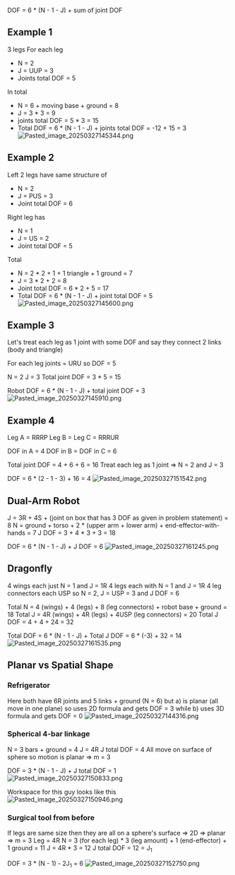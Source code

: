 DOF = 6 \* (N - 1 - J) + sum of joint DOF

## Example 1

3 legs
For each leg

* N = 2
* J = UUP = 3
* Joints total DOF = 5

In total

* N = 6 + moving base + ground = 8
* J = 3 \* 3 = 9
* joints total DOF = 5 \* 3 = 15
* Total DOF = 6 \* (N - 1 - J) + joints total DOF = -12 + 15 = 3
  ![Pasted_image_20250327145344.png](pasted_image_20250327145344.png)

## Example 2

Left 2 legs have same structure of

* N = 2
* J = PUS = 3
* Joint total DOF = 6

Right leg has

* N = 1
* J = US = 2
* Joint total DOF = 5

Total

* N = 2 \* 2 + 1 + 1 triangle + 1 ground = 7
* J = 3 \* 2 + 2 = 8
* Joint total DOF = 6 \* 2 + 5 = 17
* Total DOF = 6 \* (N - 1 - J) + joint total DOF = 5
  ![Pasted_image_20250327145600.png](pasted_image_20250327145600.png)

## Example 3

Let's treat each leg as 1 joint with some DOF and say they connect 2 links (body and triangle)

For each leg joints = URU so DOF = 5

N = 2
J = 3
Total joint DOF = 3 \* 5 = 15

Robot DOF = 6 \* (N - 1 - J) + total joint DOF = 3
![Pasted_image_20250327145910.png](pasted_image_20250327145910.png)

## Example 4

Leg A = RRRP
Leg B = Leg C = RRRUR

DOF in A = 4
DOF in B = DOF in C = 6

Total joint DOF = 4 + 6 + 6 = 16
Treat each leg as 1 joint => N = 2 and J = 3

DOF = 6 \* (2 - 1 - 3) + 16 = 4
![Pasted_image_20250327151542.png](pasted_image_20250327151542.png)

## Dual-Arm Robot

J = 3R + 4S + (joint on box that has 3 DOF as given in problem statement) = 8
N = ground + torso + 2 \* (upper arm + lower arm) + end-effector-with-hands = 7
J DOF = 3 + 4 \* 3 + 3 = 18

DOF = 6 \* (N - 1 - J) + J DOF = 6
![Pasted_image_20250327161245.png](pasted_image_20250327161245.png)

## Dragonfly

4 wings each just N = 1 and J = 1R
4 legs each with N = 1 and J = 1R
4 leg connectors each USP so N = 2, J = USP = 3 and J DOF = 6

Total N = 4 (wings) + 4 (legs) + 8 (leg connectors) + robot base + ground = 18
Total J = 4R (wings) + 4R (legs) + 4USP (leg connectors) = 20
Total J DOF = 4 + 4 + 24 = 32

Total DOF = 6 \* (N - 1 - J) + Total J DOF = 6 \* (-3) + 32 = 14
![Pasted_image_20250327161535.png](pasted_image_20250327161535.png)

## Planar vs Spatial Shape

### Refrigerator

Here both have 6R joints and 5 links + ground (N = 6) but a) is planar (all move in one plane) so uses 2D formula and gets DOF = 3 while b) uses 3D formula and gets DOF = 0
![Pasted_image_20250327144316.png](pasted_image_20250327144316.png)

### Spherical 4-bar linkage

N = 3 bars + ground = 4
J = 4R
J total DOF = 4
All move on surface of sphere so motion is planar => m = 3

DOF = 3 \* (N - 1 - J) + J total DOF = 1
![Pasted_image_20250327150833.png](pasted_image_20250327150833.png)

Workspace for this guy looks like this
![Pasted_image_20250327150946.png](pasted_image_20250327150946.png)

### Surgical tool from before

If legs are same size then they are all on a sphere's surface => 2D => planar => m = 3
Leg = 4R
N = 3 (for each leg) \* 3 (leg amount) + 1 (end-effector) + 1 ground = 11
J = 4R \* 3 = 12
J total DOF = 12 = J<sub>1</sub>

DOF = 3 \* (N - 1) - 2J<sub>1</sub> = 6
![Pasted_image_20250327152750.png](pasted_image_20250327152750.png)

